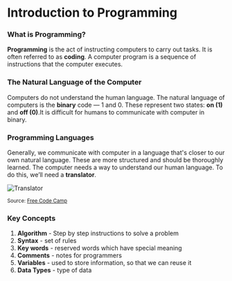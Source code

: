 # Introduction to Programming

### What is Programming? 

**Programming** is the act of instructing computers to carry out tasks. It is often referred to as **coding**. A computer program is a sequence of instructions that the computer executes.

### The Natural Language of the Computer 
Computers do not understand the human language. The natural language of computers is the **binary** code — 1 and 0. These represent two states: **on (1)** and **off (0)**.It is difficult for humans to communicate with computer in binary.

### Programming Languages
Generally, we communicate with computer in a language that's closer to our own natural language. These are more structured and should be thoroughly learned. The computer needs a way to understand our human language. To do this, we’ll need a **translator**.

![Translator](https://cdn-media-1.freecodecamp.org/images/4NAINQiVOx5JSNH9XOrmaLpIvJPcxqvofFgd)
<div><small> Source: <a target="_blank" href="https://www.freecodecamp.org/news/a-gentler-introduction-to-programming-1f57383a1b2c/">Free Code Camp</a></small></div>

### Key Concepts
1. **Algorithm** - Step by step instructions to solve a problem
2. **Syntax** - set of rules
3. **Key words** - reserved words which have special meaning
4. **Comments** - notes for programmers
5. **Variables** - used to store information, so that we can reuse it
6. **Data Types** - type of data

